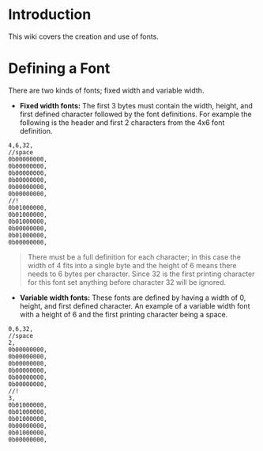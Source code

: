 # Introduction #

This wiki covers the creation and use of fonts.


# Defining a Font #

There are two kinds of fonts; fixed width and variable width.
  * **Fixed width fonts:** The first 3 bytes must contain the width, height, and first defined character followed by the font definitions.  For example the following is the header and first 2 characters from the 4x6 font definition.
```
4,6,32,
//space
0b00000000,
0b00000000,
0b00000000,
0b00000000,
0b00000000,
0b00000000,
//!
0b01000000,
0b01000000,
0b01000000,
0b00000000,
0b01000000,
0b00000000,
```

> There must be a full definition for each character; in this case the width of 4 fits into a single byte and the height of 6 means there needs to 6 bytes per character. Since 32 is the first printing character for this font set anything before character 32 will be ignored.

  * **Variable width fonts:** These fonts are defined by having a width of 0, height, and first defined character. An example of a variable width font with a height of 6 and the first printing character being a space.
```
0,6,32,
//space
2,
0b00000000,
0b00000000,
0b00000000,
0b00000000,
0b00000000,
0b00000000,
//!
3,
0b01000000,
0b01000000,
0b01000000,
0b00000000,
0b01000000,
0b00000000,
```